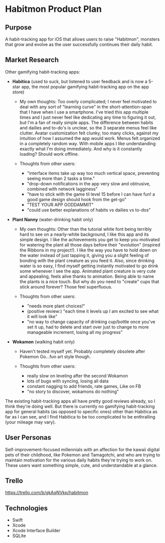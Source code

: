 # Habitmon Product Plan #

## Purpose ##
A habit-tracking app for iOS that allows users to raise "Habitmon", monsters that grow and evolve as the user successfully continues their daily habit.

## Market Research ##

Other gamifying habit-tracking apps:

  - __Habitica__ (used to suck, but listened to user feedback and is now a 5-star app, the most popular gamifying habit-tracking app on the app store)

    * My own thoughts: Too overly complicated; I never feel motivated to deal with any sort of "learning curve" in the short-attention-span that I have when I use a smartphone. I've tried this app multiple times and I just never feel like dedicating any time to figuring it out, but I'm a fan of really simple apps. The difference between habits and dailies and to-do's is unclear, so the 3 separate menus feel like clutter. Avatar customization felt clunky, too many clicks, against my intuition of how I assumed the app would work. Menus felt organized in a completely random way. With mobile apps I like understanding exactly what I'm doing immediately. And why is it constantly loading? Should work offline.

    * Thoughts from other users:
      - "interface items take up way too much vertical space, preventing seeing more than 2 tasks a time."
      - "drop-down notifications in the app very slow and obtrusive, combined with network lagginess"
      - "have to stick with the game til level 15 before I can have fun! a good game design should hook from the get-go"
      - "TEST YOUR APP GODDAMMIT"
      - "could use better explanations of habits vs dailies vs to-dos"

  - __Plant Nanny__ (water-drinking habit only)

    * My own thoughts: Other than the tutorial white font being terribly hard to see on a nearly-white background, I like this app and its simple design. I like the achievements you get to keep you motivated for watering the plant all those days before their "evolution" (inspired the Ribbons in my project!). I like the way you have to hold down on the water instead of just tapping it, giving you a slight feeling of bonding with the plant creature as you feed it. Also, since drinking water is so easy, I find myself getting instantly motivated to go drink some whenever I see the app. Animated plant creature is very cute and appealing, feels alive thanks to animation. Being able to name the plants is a nice touch. But why do you need to "create" cups that stick around forever? Those feel superfluous.

    * Thoughts from other users:
      - "needs more plant choices!"
      -  (positive review:) "each time it levels up I am excited to see what it will look like"
      - "no way to change capacity of drinking cup/bottle once you've set it up, had to delete and start over just to change to more manageable increment, losing all my progress"

  - __Wokamon__ (walking habit only)

    * Haven't tested myself yet. Probably completely obsolete after Pokemon Go...fun art style though.

    * Thoughts from other users:
      - really slow on leveling after the second Wokamon
      - lots of bugs with syncing, losing all data
      - constant nagging to add friends, rate games, Like on FB
      - "no story to discover, wokamons do nothing"

The existing habit-tracking apps all have pretty good reviews already, so I think they're doing well. But there is currently no gamifying habit-tracking app for general habits (as opposed to specific ones) other than Habitica as far as I can see, and I find Habitica to be too complicated to be enthralling (your mileage may vary).

## User Personas ##
Self-improvement-focused millennials with an affection for the kawaii digital pets of their childhood, like Pokemon and Tamagotchi, and who are trying to maintain motivation for the various daily habits they're trying to work on. These users want something simple, cute, and understandable at a glance.

## Trello ##
https://trello.com/b/gkAqNVkp/habitmon

## Technologies ##
  - Swift
  - Xcode
  - Xcode Interface Builder
  - SQLite
